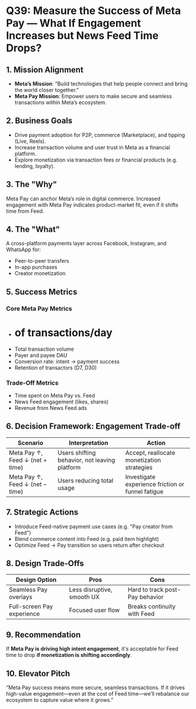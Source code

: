 # Q39: Measure the Success of Meta Pay — What If Engagement Increases but News Feed Time Drops?

## 1. Mission Alignment
- **Meta’s Mission**: “Build technologies that help people connect and bring the world closer together.”
- **Meta Pay Mission**: Empower users to make secure and seamless transactions within Meta’s ecosystem.

## 2. Business Goals
- Drive payment adoption for P2P, commerce (Marketplace), and tipping (Live, Reels).
- Increase transaction volume and user trust in Meta as a financial platform.
- Explore monetization via transaction fees or financial products (e.g. lending, loyalty).

## 3. The "Why"
Meta Pay can anchor Meta’s role in digital commerce. Increased engagement with Meta Pay indicates product-market fit, even if it shifts time from Feed.

## 4. The "What"
A cross-platform payments layer across Facebook, Instagram, and WhatsApp for:
- Peer-to-peer transfers
- In-app purchases
- Creator monetization

## 5. Success Metrics

### Core Meta Pay Metrics
- # of transactions/day
- Total transaction volume
- Payer and payee DAU
- Conversion rate: intent → payment success
- Retention of transactors (D7, D30)

### Trade-Off Metrics
- Time spent on Meta Pay vs. Feed
- News Feed engagement (likes, shares)
- Revenue from News Feed ads

## 6. Decision Framework: Engagement Trade-off

| Scenario                       | Interpretation                                  | Action                                           |
|--------------------------------|--------------------------------------------------|--------------------------------------------------|
| Meta Pay ↑, Feed ↓ (net + time)| Users shifting behavior, not leaving platform   | Accept, reallocate monetization strategies       |
| Meta Pay ↑, Feed ↓ (net − time)| Users reducing total usage                      | Investigate experience friction or funnel fatigue|

## 7. Strategic Actions
- Introduce Feed-native payment use cases (e.g. "Pay creator from Feed")
- Blend commerce content into Feed (e.g. paid item highlight)
- Optimize Feed → Pay transition so users return after checkout

## 8. Design Trade-Offs

| Design Option                 | Pros                              | Cons                                 |
|------------------------------|------------------------------------|--------------------------------------|
| Seamless Pay overlays        | Less disruptive, smooth UX         | Hard to track post-Pay behavior      |
| Full-screen Pay experience   | Focused user flow                  | Breaks continuity with Feed          |

## 9. Recommendation
If **Meta Pay is driving high intent engagement**, it's acceptable for Feed time to drop **if monetization is shifting accordingly**.

## 10. Elevator Pitch
“Meta Pay success means more secure, seamless transactions. If it drives high-value engagement—even at the cost of Feed time—we’ll rebalance our ecosystem to capture value where it grows.”
